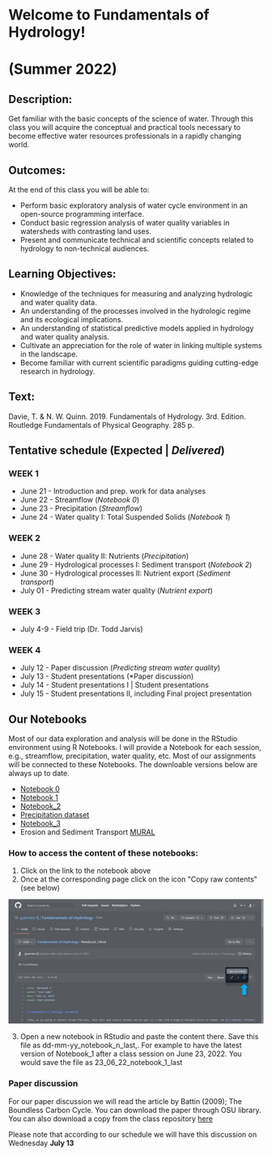 # Welcome to Fundamentals of Hydrology! 
# (Summer 2022)

## Description:

Get familiar with the basic concepts of the science of water. Through this class you will acquire the conceptual and practical tools necessary to become effective water resources professionals in a rapidly changing world.

## Outcomes:

At the end of this class you will be able to:

* Perform basic exploratory analysis of water cycle environment in an open-source programming interface.
* Conduct basic regression analysis of water quality variables in watersheds with contrasting land uses.
* Present and communicate technical and scientific concepts related to hydrology to non-technical audiences.

## Learning Objectives:

* Knowledge of the techniques for measuring and analyzing hydrologic and water quality data.
* An understanding of the processes involved in the hydrologic regime and its ecological implications.
* An understanding of statistical predictive models applied in hydrology and water quality analysis.
* Cultivate an appreciation for the role of water in linking multiple systems in the landscape.
* Become familiar with current scientific paradigms guiding cutting-edge research in hydrology.

## Text:

Davie, T. & N. W. Quinn. 2019. Fundamentals of Hydrology. 3rd. Edition. Routledge Fundamentals of Physical Geography. 285 p.

## Tentative schedule (Expected | *Delivered*)

### WEEK 1
* June 21 - Introduction and prep. work for data analyses
* June 22 - Streamflow (*Notebook 0*)
* June 23 - Precipitation (*Streamflow*)
* June 24 - Water quality I: Total Suspended Solids (*Notebook 1*)
### WEEK 2
* June 28 - Water quality II: Nutrients (*Precipitation*)
* June 29 - Hydrological processes I: Sediment transport (*Notebook 2*)
* June 30 - Hydrological processes II: Nutrient export (*Sediment transport*)
* July 01 - Predicting stream water quality (*Nutrient export*)
### WEEK 3
* July 4-9 - Field trip (Dr. Todd Jarvis)
### WEEK 4
* July 12 - Paper discussion (*Predicting stream water quality*)
* July 13 - Student presentations (*Paper discussion)
* July 14 - Student presentations I | Student presentations
* July 15 - Student presentations II, including Final project presentation

## Our Notebooks

Most of our data exploration and analysis will be done in the RStudio environment using R Notebooks. I will provide a Notebook for each session, e.g., streamflow, precipitation, water quality, etc. Most of our assignments will be connected to these Notebooks. The downloable versions below are always up to date. 

* [Notebook 0](https://github.com/guerrero-fj/Fundamentals-of-Hydrology/blob/main/Notebook_0.Rmd)
* [Notebook 1](https://github.com/guerrero-fj/Fundamentals-of-Hydrology/blob/main/Notebook_1.Rmd)
* [Notebook_2](https://github.com/guerrero-fj/Fundamentals-of-Hydrology/blob/main/Notebook_2.Rmd)
*   [Precipitation dataset](https://github.com/guerrero-fj/Fundamentals-of-Hydrology/blob/main/220627_hja_precipt.csv)
* [Notebook_3](https://github.com/guerrero-fj/Fundamentals-of-Hydrology/blob/main/Notebook_3.Rmd)
* Erosion and Sediment Transport [MURAL](https://app.mural.co/t/oregonstate7865/m/oregonstate7865/1656544423986/dc3ebd262ce741ac1e6fd91caf6d254658de66a0?sender=uaa06939fbabfc43444e21792)

### How to access the content of these notebooks:
1. Click on the link to the notebook above
2. Once at the corresponding page click on the icon "Copy raw contents" (see below)

![a screenshot of a code file](https://raw.githubusercontent.com/guerrero-fj/Fundamentals-of-Hydrology/main/assets/images/copy_raw_contents.jpg)

3. Open a new notebook in RStudio and paste the content there. Save this file as dd-mm-yy_notebook_n_last,. For example to have the latest version of Notebook_1 after a class session on June 23, 2022. You would save the file as 23_06_22_notebook_1_last

### Paper discussion
For our paper discussion we will read the article by Battin (2009); The Boundless Carbon Cycle. You can download the paper through OSU library. You can also download a copy from the class repository [here](https://github.com/guerrero-fj/Fundamentals-of-Hydrology/blob/main/battin_09_boundless_c_cycle.pdf)

Please note that according to our schedule we will have this discussion on Wednesday **July 13**
